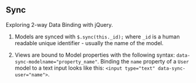 ## Sync 

Exploring 2-way Data Binding with jQuery. 

1. Models are synced with `$.sync(this._id);` where `_id` is a human readable unique identifier - usually the name of the model.

2. Views are bound to Model properties with the following syntax: `data-sync-modelname="property_name"`.
Binding the `name` property of a `User` model to a text input looks like this: `<input type="text" data-sync-user="name">`.

